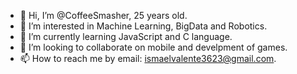 - 👋 Hi, I’m @CoffeeSmasher, 25 years old.
- 👀 I’m interested in Machine Learning, BigData and Robotics.
- 🌱 I’m currently learning JavaScript and C language.
- 💞️ I’m looking to collaborate on mobile and develpment of games.
- 📫 How to reach me by email: ismaelvalente3623@gmail.com.

<!---
CoffeeSmasher/CoffeeSmasher is a ✨ special ✨ repository because its `README.md` (this file) appears on your GitHub profile.
You can click the Preview link to take a look at your changes.
--->
